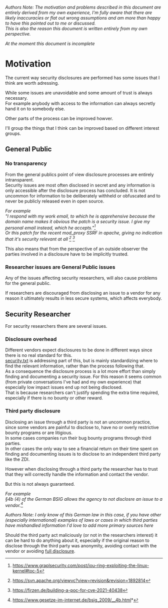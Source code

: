*Authors Note: The motivation and problems described in this document are entirely derived from my own experience, I'm fully aware that there are likely inaccuracies or flat out wrong assumptions and am more than happy to have this pointed out to me or discussed.  
This is also the reason this document is written entirely from my own perspective.*

*At the moment this document is incomplete*

# Motivation
The current way security disclosures are performed has some issues that I think are worth adressing.

While some issues are unavoidable and some amount of trust is always necessary.  
For example anybody with access to the information can always secretly hand it on to somebody else.

Other parts of the process can be improved howver.

I'll group the things that I think can be improved based on different interest groups.

## General Public

### No transparency
From the general publics point of view disclosure processes are entirely intransparent.  
Security issues are most often disclosed in secret and any information is only accessible after the disclosure process has concluded.
It is not uncommon for information to be deliberately withheld or obfuscated and to never be publicly released even in open source.

*For example  
"I respond with my work email, to which he is apprehensive because the domain name makes it obvious the patch is a security issue. I give my personal email instead, which he accepts."[^1]  
Or this patch for the recent mod_proxy SSRF in apache, giving no indication that it's security relevant at all [^2] [^3]*

[^1]: https://www.graplsecurity.com/post/iou-ring-exploiting-the-linux-kernel#toc-5

[^2]: https://svn.apache.org/viewvc?view=revision&revision=1892814

[^3]: https://firzen.de/building-a-poc-for-cve-2021-40438

This also means that from the perspective of an outside observer the parties involved in a disclosure have to be implicitly trusted.

### Researcher issues are General Public issues
Any of the issues affecting security researchers, will also cause problems for the general public.

If researchers are discouraged from disclosing an issue to a vendor for any reason it ultimately results in less secure systems, which affects everybody.

## Security Researcher
For security researchers there are several issues.  

### Disclosure overhead
Different vendors expect disclosures to be done in different ways since there is no real standard for this.  
[security.txt](https://securitytxt.org/) is addressing part of this, but is mainly standardizing where to find the relevant information, rather than the process following that.  
As a consequence the disclosure process is a lot more effort than simply finding and documenting a security issue.
For this reason it seems common (from private conversations I've had and my own experience) that especially low impact issues end up not being disclosed.  
That is because researchers can't justify spending the extra time required, especially if there is no bounty or other reward.

### Third party disclosure
Disclosing an issue through a third party is not an uncommon practice, since some vendors are painful to disclose to, have no or overly restrictive bounty programs or are litigious.  
In some cases companies run their bug bounty programs through third parties.  
In other cases the only way to see a financial return on their time spent on finding and documenting issues is to disclose to an independent third party like the ZDI.

However when disclosing through a third party the researcher has to trust that they will correctly handle the information and contact the vendor.

But this is not always guaranteed.

*For example  
§4b (4) of the German BSIG allows the agency to not disclosre an issue to a vendor.[^4]*

[^4]: https://www.gesetze-im-internet.de/bsig_2009/__4b.html*

*Authors Note: I only know of this German law in this case, if you have other (especially international) examples of laws or cases in which third parties have mishandled information I'd love to add more primary sources here*

 Should the third party act maliciously (or not in the researchers interest) it can be hard to do anything about it, especially if the original reason to disclose through the third party was anonymity, avoiding contact with the vendor or avoiding [full disclosure](https://en.wikipedia.org/wiki/Full_disclosure_(computer_security)).